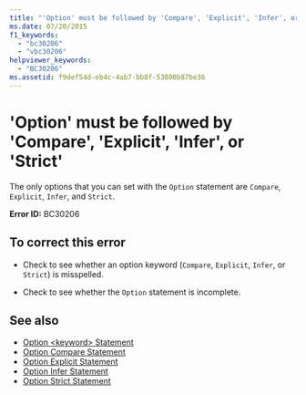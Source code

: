 ```yaml
---
title: "'Option' must be followed by 'Compare', 'Explicit', 'Infer', or 'Strict'"
ms.date: 07/20/2015
f1_keywords: 
  - "bc30206"
  - "vbc30206"
helpviewer_keywords: 
  - "BC30206"
ms.assetid: f9def54d-eb4c-4ab7-bb8f-53800b87be36
---
```

# 'Option' must be followed by 'Compare', 'Explicit', 'Infer', or 'Strict'
The only options that you can set with the `Option` statement are `Compare`, `Explicit`, `Infer`, and `Strict`.  
  
 **Error ID:** BC30206  
  
## To correct this error  
  
- Check to see whether an option keyword (`Compare`, `Explicit`, `Infer`, or `Strict`) is misspelled.  
  
- Check to see whether the `Option` statement is incomplete.  
  
## See also

- [Option \<keyword> Statement](../language-reference/statements/option-keyword-statement.md)
- [Option Compare Statement](../language-reference/statements/option-compare-statement.md)
- [Option Explicit Statement](../language-reference/statements/option-explicit-statement.md)
- [Option Infer Statement](../language-reference/statements/option-infer-statement.md)
- [Option Strict Statement](../language-reference/statements/option-strict-statement.md)
